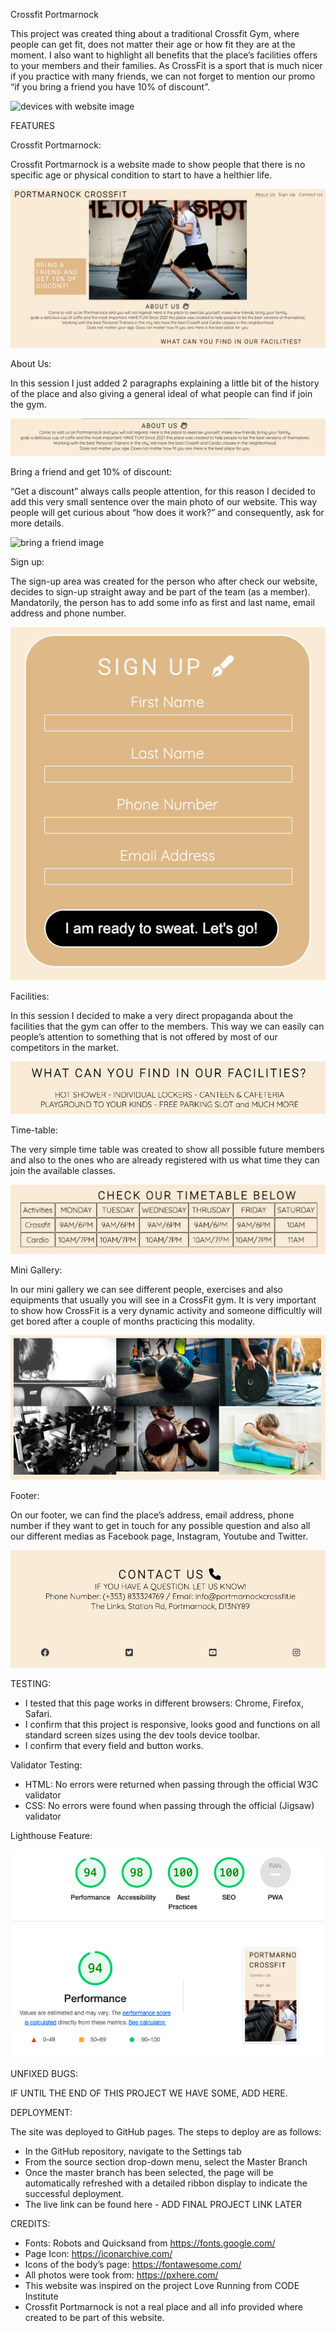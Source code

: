 Crossfit Portmarnock

This project was created thing about a traditional Crossfit Gym, where people can get fit, does not matter their age or how fit they are at the moment. 
I also want to highlight all benefits that the place’s facilities offers to your members and their families. As CrossFit is a sport that is much nicer if you practice with many friends, we can not forget to mention our promo “if you bring a friend you have 10% of discount”.

<img src="#" alt="devices with website image">

FEATURES

Crossfit Portmarnock:

Crossfit Portmarnock is a website made to show people that there is no specific age or physical condition to start to have a helthier life. 

<img src="assets/images/crossfit-portmarnock.png" alt="main page image">

About Us:

In this session I just added 2 paragraphs explaining a little bit of the history of the place and also giving a general ideal of what people can find if join the gym.

<img src="assets/images/about-us.png" alt="about us image">

Bring a friend and get 10% of discount:

“Get a discount” always calls people attention, for this reason I decided to add this very small sentence over the main photo of our website. This way people will get curious about “how does it work?” and consequently, ask for more details.

<img src="assets/images/friend-descount.png" alt="bring a friend image">

Sign up:

The sign-up area was created for the person who after check our website, decides to sign-up straight away and be part of the team (as a member). Mandatorily, the person has to add some info as first and last name, email address and phone number.

<img src="assets/images/sign-up.png" alt="sign up image">

Facilities:

In this session I decided to make a very direct propaganda about the facilities that the gym can offer to the members. This way we can easily can people’s attention to something that is not offered by most of our competitors in the market.

<img src="assets/images/our-facilities.png" alt="facilities image">

Time-table: 

The very simple time table was created to show all possible future members and also to the ones who are already registered with us what time they can join the available classes.

<img src="assets/images/timetable.png" alt="timetable image">

Mini Gallery:

In our mini gallery we can see different people, exercises and also equipments that usually you will see in a CrossFit gym. It is very important to show how CrossFit is a very dynamic activity and someone difficultly will get bored after a couple of months practicing this modality.

<img src="assets/images/mini-gallery.png" alt="mini gallery image">

Footer:

On our footer, we can find the place’s address, email address, phone number if they want to get in touch for any possible question and also all our different medias as Facebook page, Instagram, Youtube and Twitter.

<img src="assets/images/footer.png" alt="footer image">

TESTING:

- I tested that this page works in different browsers: Chrome, Firefox, Safari.
- I confirm that this project is responsive, looks good and functions on all standard screen sizes using the dev tools device toolbar.
- I confirm that every field and button works.

Validator Testing:

- HTML: No errors were returned when passing through the official W3C validator
- CSS: No errors were found when passing through the official (Jigsaw) validator
    
Lighthouse Feature: 

<img src="assets/images/lighthouse.png" alt="lighthouse review image">

UNFIXED BUGS:

IF UNTIL THE END OF THIS PROJECT WE HAVE SOME, ADD HERE.

DEPLOYMENT:

The site was deployed to GitHub pages. The steps to deploy are as follows:
- In the GitHub repository, navigate to the Settings tab
- From the source section drop-down menu, select the Master Branch
- Once the master branch has been selected, the page will be automatically refreshed with a detailed ribbon display to indicate the successful deployment.
- The live link can be found here - ADD FINAL PROJECT LINK LATER

CREDITS:

* Fonts: Robots and Quicksand from https://fonts.google.com/ 
* Page Icon: https://iconarchive.com/
* Icons of the body’s page: https://fontawesome.com/
* All photos were took from: https://pxhere.com/
* This website was inspired on the project Love Running from CODE Institute
* Crossfit Portmarnock is not a real place and all info provided where created to be part of this website.